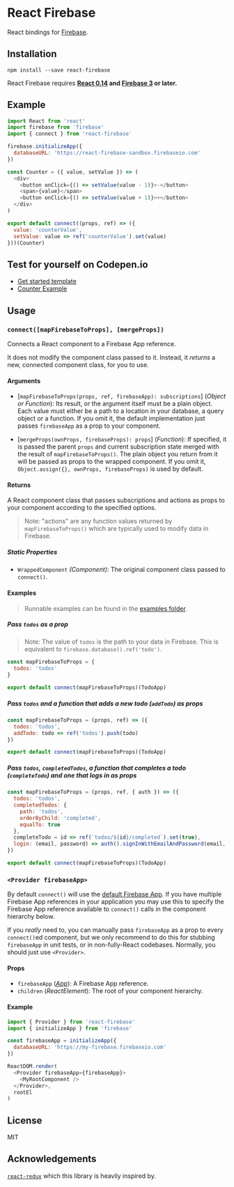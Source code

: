 React Firebase
==============

React bindings for [Firebase](https://firebase.google.com).

## Installation

```
npm install --save react-firebase
```

React Firebase requires **[React 0.14](https://github.com/facebook/react) and [Firebase 3](https://www.npmjs.com/package/firebase) or later.**

## Example

```js
import React from 'react'
import firebase from 'firebase'
import { connect } from 'react-firebase'

firebase.initializeApp({
  databaseURL: 'https://react-firebase-sandbox.firebaseio.com'
})

const Counter = ({ value, setValue }) => (
  <div>
    <button onClick={() => setValue(value - 1)}>-</button>
    <span>{value}</span>
    <button onClick={() => setValue(value + 1)}>+</button>
  </div>
)

export default connect((props, ref) => ({
  value: 'counterValue',
  setValue: value => ref('counterValue').set(value)
}))(Counter)
```

## Test for yourself on Codepen.io
- [Get started template](https://codepen.io/einarlove/pen/peoMbp?editors=1010)
- [Counter Example](https://codepen.io/einarlove/pen/RpwXGP?editors=1010)

## Usage

### `connect([mapFirebaseToProps], [mergeProps])`

Connects a React component to a Firebase App reference.

It does not modify the component class passed to it. Instead, it *returns* a new, connected component class, for you to use.

#### Arguments

* [`mapFirebaseToProps(props, ref, firebaseApp): subscriptions`] \(*Object or Function*): Its result, or the argument itself must be a plain object. Each value must either be a path to a location in your database, a query object or a function. If you omit it, the default implementation just passes `firebaseApp` as a prop to your component.


* [`mergeProps(ownProps, firebaseProps): props`] \(*Function*): If specified, it is passed the parent `props` and current subscription state merged with the result of `mapFirebaseToProps()`. The plain object you return from it will be passed as props to the wrapped component. If you omit it, `Object.assign({}, ownProps, firebaseProps)` is used by default.

#### Returns

A React component class that passes subscriptions and actions as props to your component according to the specified options.

> Note: "actions" are any function values returned by `mapFirebaseToProps()` which are typically used to modify data in Firebase.

##### Static Properties

* `WrappedComponent` *(Component)*: The original component class passed to `connect()`.

#### Examples

> Runnable examples can be found in the [examples folder](examples/).

##### Pass `todos` as a prop

  > Note: The value of `todos` is the path to your data in Firebase. This is equivalent to `firebase.database().ref('todo')`.

```js
const mapFirebaseToProps = {
  todos: 'todos'
}

export default connect(mapFirebaseToProps)(TodoApp)
```

#####  Pass `todos` and a function that adds a new todo (`addTodo`) as props

```js
const mapFirebaseToProps = (props, ref) => ({
  todos: 'todos',
  addTodo: todo => ref('todos').push(todo)
})

export default connect(mapFirebaseToProps)(TodoApp)
```

#####  Pass `todos`, `completedTodos`, a function that completes a todo (`completeTodo`) and one that logs in as props

```js
const mapFirebaseToProps = (props, ref, { auth }) => ({
  todos: 'todos',
  completedTodos: {
    path: 'todos',
    orderByChild: 'completed',
    equalTo: true
  },
  completeTodo = id => ref(`todos/${id}/completed`).set(true),
  login: (email, password) => auth().signInWithEmailAndPassword(email, password)
})

export default connect(mapFirebaseToProps)(TodoApp)
```

### `<Provider firebaseApp>`

By default `connect()` will use the [default Firebase App](https://firebase.google.com/docs/reference/js/firebase.app). If you have multiple Firebase App references in your application you may use this to specify the Firebase App reference available to `connect()` calls in the component hierarchy below.

If you *really* need to, you can manually pass `firebaseApp` as a prop to every `connect()`ed component, but we only recommend to do this for stubbing `firebaseApp` in unit tests, or in non-fully-React codebases. Normally, you should just use `<Provider>`.

#### Props

* `firebaseApp` (*[App](https://firebase.google.com/docs/reference/js/firebase.app.App)*): A Firebase App reference.
* `children` (*ReactElement*): The root of your component hierarchy.

#### Example

```js
import { Provider } from 'react-firebase'
import { initializeApp } from 'firebase'

const firebaseApp = initializeApp({
  databaseURL: 'https://my-firebase.firebaseio.com'
})

ReactDOM.render(
  <Provider firebaseApp={firebaseApp}>
    <MyRootComponent />
  </Provider>,
  rootEl
)
```

## License

MIT

## Acknowledgements

[`react-redux`](https://github.com/reactjs/react-redux) which this library is heavily inspired by.
